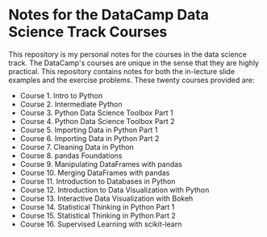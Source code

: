 # Notes for the DataCamp Data Science Track Courses

This repository is my personal notes for the courses in the data science track. The DataCamp's courses are unique in the sense that they are highly practical. This repository contains notes for both the in-lecture slide examples and the exercise problems.
These twenty courses provided are:

- Course 1. Intro to Python
- Course 2. Intermediate Python
- Course 3. Python Data Science Toolbox Part 1
- Course 4. Python Data Science Toolbox Part 2
- Course 5. Importing Data in Python Part 1
- Course 6. Importing Data in Python Part 2
- Course 7. Cleaning Data in Python
- Course 8. pandas Foundations
- Course 9. Manipulating DataFrames with pandas
- Course 10. Merging DataFrames with pandas
- Course 11. Introduction to Databases in Python
- Course 12. Introduction to Data Visualization with Python
- Course 13. Interactive Data Visualization with Bokeh
- Course 14. Statistical Thinking in Python Part 1
- Course 15. Statistical Thinking in Python Part 2
- Course 16. Supervised Learning with scikit-learn
